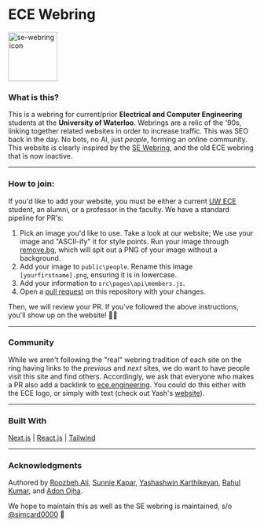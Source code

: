# ECE Webring

<img alt="se-webring icon" src="https://github.com/roozbehali/ece_webring/blob/main/public/ece.ico" width="100" height="100">

### What is this?

This is a webring for current/prior **Electrical and Computer Engineering** students at the **University of Waterloo**. Webrings are a relic of the '90s, linking together related websites in order to increase traffic. This was SEO back in the day. No bots, no AI, just _people_, forming an online community. This website is clearly inspired by the [SE Webring](https://se-webring.xyz/), and the old ECE webring that is now inactive.

---
### How to join:

If you'd like to add your website, you must be either a current [UW ECE](https://uwaterloo.ca/future-students/programs/computer-engineering) student, an alumni, or a professor in the faculty. We have a standard pipeline for PR's:
1. Pick an image you'd like to use. Take a look at our website; We use your image and "ASCII-ify" it for style points. Run your image through [remove.bg](https://www.remove.bg/), which will spit out a PNG of your image without a background.
2. Add your image to `public\people`. Rename this image `[yourfirstname].png`, ensuring it is in lowercase.
3. Add your information to `src\pages\api\members.js`.
4. Open a [pull request](src\pages\api\members.js) on this repository with your changes.
 
Then, we will review your PR. If you've followed the above instructions, you'll show up on the website! 🧙🏻

---
### Community

While we aren't following the "real" webring tradition of each site on the ring having links to the _previous_ and _next_ sites, we do want to have people visit this site and find others. Accordingly, we ask that everyone who makes a PR also add a backlink to [ece.engineering](https://ece.engineering/). You could do this either with the ECE logo, or simply with text (check out Yash's [website](https://www.yashkarthik.xyz/)).

---
### Built With

[Next.js](https://nextjs.org/) | [React.js](https://react.dev/) | [Tailwind](https://tailwindcss.com/)

---
### Acknowledgments

Authored by [Roozbeh Ali](https://github.com/roozbehali), [Sunnie Kapar](https://github.com/sunniekapar), [Yashashwin Karthikeyan](https://github.com/YashKarthik), [Rahul Kumar](https://github.com/rahulbkumar), and [Adon Ojha](https://github.com/a4ojha). 

We hope to maintain this as well as the SE webring is maintained, s/o [@simcard0000](https://github.com/simcard0000) 🚀
